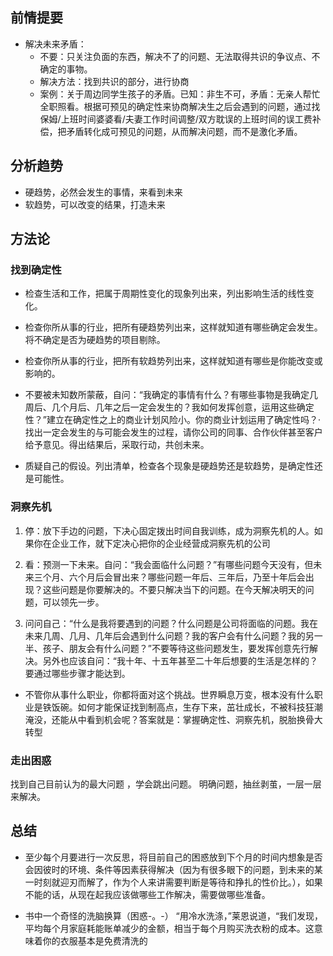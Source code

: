 ## 前情提要

- 解决未来矛盾：
  - 不要：只关注负面的东西，解决不了的问题、无法取得共识的争议点、不确定的事物。
  - 解决方法：找到共识的部分，进行协商
  - 案例：关于周边同学生孩子的矛盾。已知：非生不可，矛盾：无亲人帮忙全职照看。根据可预见的确定性来协商解决生之后会遇到的问题，通过找保姆/上班时间婆婆看/夫妻工作时间调整/双方耽误的上班时间的误工费补偿，把矛盾转化成可预见的问题，从而解决问题，而不是激化矛盾。

## 分析趋势

- 硬趋势，必然会发生的事情，来看到未来
- 软趋势，可以改变的结果，打造未来

## 方法论

### 找到确定性

- 检查生活和工作，把属于周期性变化的现象列出来，列出影响生活的线性变化。

- 检查你所从事的行业，把所有硬趋势列出来，这样就知道有哪些确定会发生。将不确定是否为硬趋势的项目剔除。

- 检查你所从事的行业，把所有软趋势列出来，这样就知道有哪些是你能改变或影响的。

- 不要被未知数所蒙蔽，自问：“我确定的事情有什么？有哪些事物是我确定几周后、几个月后、几年之后一定会发生的？我如何发挥创意，运用这些确定性？”建立在确定性之上的商业计划风险小。你的商业计划运用了确定性吗？·找出一定会发生的与可能会发生的过程，请你公司的同事、合作伙伴甚至客户给予意见。得出结果后，采取行动，共创未来。

- 质疑自己的假设。列出清单，检查各个现象是硬趋势还是软趋势，是确定性还是可能性。

### 洞察先机

1. 停：放下手边的问题，下决心固定拨出时间自我训练，成为洞察先机的人。如果你在企业工作，就下定决心把你的企业经营成洞察先机的公司

2. 看：预测一下未来。自问：“我会面临什么问题？”有哪些问题今天没有，但未来三个月、六个月后会冒出来？哪些问题一年后、三年后，乃至十年后会出现？这些问题是你要解决的。不要只解决当下的问题。在今天解决明天的问题，可以领先一步。

3. 问问自己：“什么是我将要遇到的问题？什么问题是公司将面临的问题。我在未来几周、几月、几年后会遇到什么问题？我的客户会有什么问题？我的另一半、孩子、朋友会有什么问题？”不要等待这些问题发生，要发挥创意先行解决。另外也应该自问：“我十年、十五年甚至二十年后想要的生活是怎样的？要通过哪些步骤才能达到。

- 不管你从事什么职业，你都将面对这个挑战。世界瞬息万变，根本没有什么职业是铁饭碗。如何才能保证找到制高点，生存下来，茁壮成长，不被科技狂潮淹没，还能从中看到机会呢？答案就是：掌握确定性、洞察先机，脱胎换骨大转型

### 走出困惑

找到自己目前认为的最大问题 ，学会跳出问题。
明确问题，抽丝剥茧，一层一层来解决。

## 总结

- 至少每个月要进行一次反思，将目前自己的困惑放到下个月的时间内想象是否会因彼时的环境、条件等因素获得解决（因为有很多眼下的问题，到未来的某一时刻就迎刃而解了，作为个人来讲需要判断是等待和挣扎的性价比。），如果不能的话，从现在起我应该做哪些工作解决，需要做哪些准备。

- 书中一个奇怪的洗脑换算（困惑-。-）
  “用冷水洗涤，”莱恩说道，“我们发现，平均每个月家庭耗能账单减少的金额，相当于每个月购买洗衣粉的成本。这意味着你的衣服基本是免费清洗的
